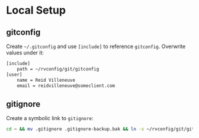 # Local Setup

## gitconfig

Create `~/.gitconfig` and use `[include]` to reference `gitconfig`. Overwrite
values under it:

```sh
[include]
	path = ~/rvconfig/git/gitconfig
[user]
	name = Reid Villeneuve
	email = reidvilleneuve@someclient.com
```

## gitignore

Create a symbolic link to `gitignore`:

```sh
cd ~ && mv .gitignore .gitignore-backup.bak && ln -s ~/rvconfig/git/gitignore .gitignore
```
